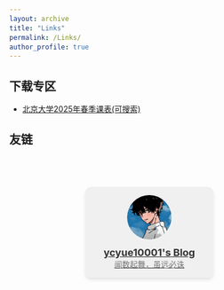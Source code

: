 ```yaml
---
layout: archive
title: "Links"
permalink: /Links/
author_profile: true
---
```


<head>
  <meta charset="UTF-8">
  <meta name="viewport" content="width=device-width, initial-scale=1.0">
  <title>Friendlinks</title>
  <style>
    /* 好友链接列表样式 */
    .friend-links-container {
      display: flex;
      flex-wrap: wrap;
      justify-content: center;
      gap: 30px;
      margin-top: 20px;
    }
    /* 每个好友的卡片样式 */
    .friend-card {
      background-color: #f0f0f0;
      border-radius: 10px;
      padding: 15px;
      width: 200px;
      text-align: center;
      box-shadow: 0 4px 6px rgba(0, 0, 0, 0.1);
      cursor: pointer;
      transition: transform 0.2s ease;
    }
    .friend-card:hover {
      transform: translateY(-5px);
    }
    /* 好友头像样式 */
    .avatar {
      width: 80px;
      height: 80px;
      border-radius: 50%;
      object-fit: cover;
      margin-bottom: 10px;
    }
    /* 好友名字样式 */
    .friend-name {
      font-size: 18px;
      font-weight: bold;
      color: #333;
    }
    /* 好友介绍样式 */
    .friend-intro {
      font-size: 14px;
      color: #777;
    }
  </style>
</head>
<body>


<h2>下载专区</h2>
<ul>
  <li><a href="../files/北京大学2025春季课表.xlsx">北京大学2025年春季课表(可搜索)</a></li>
</ul>

<h2>友链</h2>

<br/><br/>
<div class="friend-links-container">
    <!-- 每个好友卡片 -->
    <div class="friend-card" style="background-color: #f0f0f0;">
      <a href="https://ycyue10001.github.io" target="_blank">
        <img src="../images/male.jpg" alt="ycyue10001's Blog" class="avatar" onerror="this.onerror=null;this.src='../images/default-avatar.jpg';">
        <div class="friend-name">ycyue10001's Blog</div>
        <div class="friend-intro">闻数起舞，虽远必诛</div>
      </a>
    </div>
  </div>
<br/><br/><br/>




<br/>

<!-- Giscus 评论系统嵌入 -->

<script src="https://giscus.app/client.js"
        data-repo="ycyue10001/ycyue10001.github.io"
        data-repo-id="R_kgDOO3Tdyw"
        data-category="Announcements"
        data-category-id="DIC_kwDOO3Tdy84Crfqv"
        data-mapping="title"
        data-strict="0"
        data-reactions-enabled="1"
        data-emit-metadata="1"
        data-input-position="top"
        data-theme="preferred_color_scheme"
        data-lang="zh-CN"
        data-loading="lazy"
        crossorigin="anonymous"
        async>
</script>
